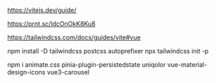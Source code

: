 https://vitejs.dev/guide/

https://prnt.sc/ldcOnOkK8Ku8

https://tailwindcss.com/docs/guides/vite#vue

npm install -D tailwindcss postcss autoprefixer
npx tailwindcss init -p

npm i animate.css pinia-plugin-persistedstate uniqolor vue-material-design-icons vue3-carousel